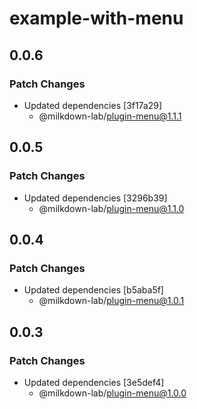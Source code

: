 # example-with-menu

## 0.0.6

### Patch Changes

- Updated dependencies [3f17a29]
  - @milkdown-lab/plugin-menu@1.1.1

## 0.0.5

### Patch Changes

- Updated dependencies [3296b39]
  - @milkdown-lab/plugin-menu@1.1.0

## 0.0.4

### Patch Changes

- Updated dependencies [b5aba5f]
  - @milkdown-lab/plugin-menu@1.0.1

## 0.0.3

### Patch Changes

- Updated dependencies [3e5def4]
  - @milkdown-lab/plugin-menu@1.0.0
